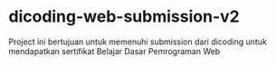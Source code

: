 # dicoding-web-submission-v2

Project ini bertujuan untuk memenuhi submission dari dicoding untuk mendapatkan sertifikat Belajar Dasar Pemrograman Web
